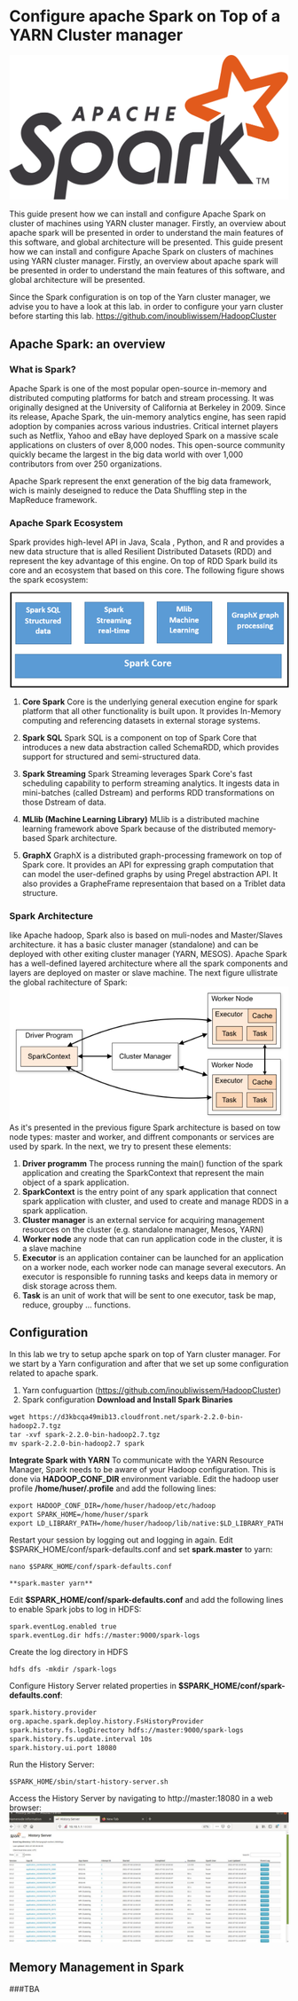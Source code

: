 # Configure apache Spark on Top of a YARN Cluster manager
![alt text](spark.png "apache spark")

This guide present how we can install and configure Apache Spark on cluster of machines using YARN cluster manager.  Firstly, an overview about apache spark will be presented in order to understand the main features of this software, and global architecture will be presented.
This guide present how we can install and configure Apache Spark on clusters of machines using YARN cluster manager.  Firstly, an overview about apache spark will be presented in order to understand the main features of this software, and global architecture will be presented.

Since the Spark configuration is on top of the Yarn cluster manager, we advise you to have a look at this lab. in order to configure your yarn cluster before starting this lab.
https://github.com/inoubliwissem/HadoopCluster 
## Apache Spark: an overview
### What is Spark?
Apache Spark is one of the most popular open-source  in-memory and distributed computing platforms for  batch and stream processing.  It was originally designed at the University of California at Berkeley in 2009.
Since its release, Apache Spark, the uin-memory analytics engine, has seen rapid adoption by companies across various industries. Critical internet players such as Netflix, Yahoo and eBay have deployed Spark on a massive scale applications  on clusters of over 8,000 nodes. This open-source community quickly became the largest in the big data world with over 1,000 contributors from over 250 organizations.

Apache Spark represent the enxt generation of the big data framework, wich is mainly deseigned to  reduce the  Data Shuffling step in the MapReduce framework.
### Apache Spark Ecosystem
Spark  provides high-level API in Java, Scala , Python, and R and provides a new data structure that is alled Resilient Distributed Datasets (RDD)  and represent the key advantage of this engine. On top of RDD Spark build its core and an ecosystem that based on this core. The following figure shows the spark ecosystem:

![alt text](ecosystem.png "apache spark ecosystem")
1)  **Core Spark** Core is the underlying general execution engine for spark platform that all other functionality is built upon. It provides In-Memory computing and referencing datasets in external storage systems.

2) **Spark SQL** Spark SQL is a component on top of Spark Core that introduces a new data abstraction called SchemaRDD, which provides support for structured and semi-structured data.

3) **Spark Streaming** Spark Streaming leverages Spark Core's fast scheduling capability to perform streaming analytics. It ingests data in mini-batches (called Dstream) and performs RDD transformations on those Dstream of data.

4) **MLlib (Machine Learning Library)** MLlib is a distributed machine learning framework above Spark because of the distributed memory-based Spark architecture.

5) **GraphX** GraphX is a distributed graph-processing framework on top of Spark core. It provides an API for expressing graph computation that can model the user-defined graphs by using Pregel abstraction API. It also provides a GrapheFrame representaion that based on a Triblet data structure.

### Spark Architecture
like Apache hadoop, Spark also   is based on muli-nodes  and  Master/Slaves  architecture. it has a basic cluster manager (standalone) and can be deployed with other exiting cluster manager (YARN, MESOS).
Apache Spark has a well-defined layered architecture where all the spark components and layers are deployed on master or slave machine. The next figure ullistrate the global rachitecture of Spark:
![alt text](architecture.png "apache spark ecosystem")
As it's presented in the previous figure Spark architecture is based on tow node types: master and worker, and diffrent componants or services are used by spark. In the next, we try to present these elements:
1) **Driver programm**  The process running the main() function of the spark application and creating the SparkContext that represent the main object of a spark application.
2) **SparkContext** is the entry point of any spark application that connect spark application with cluster, and used to create and manage RDDS in a spark application.
3)  **Cluster manager**   is an external service for acquiring management resources on the cluster (e.g. standalone manager, Mesos, YARN)
4) **Worker node**  any node that can run application code in the cluster, it is a slave machine
5) **Executor**  is an application container can be launched for an application on a worker node, each worker node can manage several executors. An executor is responsible fo  running tasks and keeps data in memory or disk storage across them.
6) **Task**  is an unit of work that will be sent to one executor, task be map, reduce, groupby ... functions.

## Configuration
In this lab we try to setup apche spark on top of Yarn cluster manager. For we start by a Yarn configuration and after that we set up some configuration related to apache spark.
1) Yarn confuguartion (https://github.com/inoubliwissem/HadoopCluster)
2) Spark configuration
**Download and Install Spark Binaries**
```{r, engine='bash', count_lines}
wget https://d3kbcqa49mib13.cloudfront.net/spark-2.2.0-bin-hadoop2.7.tgz
tar -xvf spark-2.2.0-bin-hadoop2.7.tgz
mv spark-2.2.0-bin-hadoop2.7 spark
```
**Integrate Spark with YARN**
To communicate with the YARN Resource Manager, Spark needs to be aware of your Hadoop configuration. This is done via **HADOOP_CONF_DIR** environment variable. 
Edit the hadoop user profile **/home/huser/.profile** and add the following lines:

```{r, engine='bash', count_lines}
export HADOOP_CONF_DIR=/home/huser/hadoop/etc/hadoop
export SPARK_HOME=/home/huser/spark
export LD_LIBRARY_PATH=/home/huser/hadoop/lib/native:$LD_LIBRARY_PATH
```
Restart your session by logging out and logging in again.
Edit $SPARK_HOME/conf/spark-defaults.conf and set **spark.master** to yarn:
```{r, engine='bash', count_lines}
nano $SPARK_HOME/conf/spark-defaults.conf
```
```{r, engine='bash', count_lines}
**spark.master yarn**
```
Edit **$SPARK_HOME/conf/spark-defaults.conf** and add the following lines to enable Spark jobs to log in HDFS:
```{r, engine='bash', count_lines}
spark.eventLog.enabled true
spark.eventLog.dir hdfs://master:9000/spark-logs
```
Create the log directory in HDFS
```{r, engine='bash', count_lines}
hdfs dfs -mkdir /spark-logs
```
Configure History Server related properties in **$SPARK_HOME/conf/spark-defaults.conf**:
```{r, engine='bash', count_lines}
spark.history.provider org.apache.spark.deploy.history.FsHistoryProvider
spark.history.fs.logDirectory hdfs://master:9000/spark-logs
spark.history.fs.update.interval 10s
spark.history.ui.port 18080
```
Run the History Server:
```{r, engine='bash', count_lines}
$SPARK_HOME/sbin/start-history-server.sh
```
Access the History Server by navigating to http://master:18080 in a web browser:
![alt text](history.png "apache spark history")
## Memory Management in Spark
###TBA

